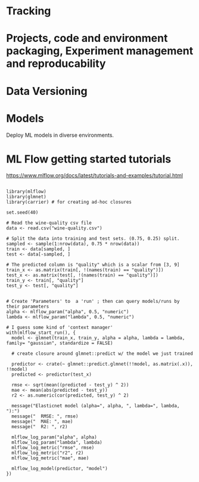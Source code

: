 
# Tracking

# Projects, code and environment packaging, Experiment management and reproducability

# Data Versioning

# Models

Deploy ML models in diverse environments.

# ML Flow getting started tutorials

https://www.mlflow.org/docs/latest/tutorials-and-examples/tutorial.html

```{r}

library(mlflow)
library(glmnet)
library(carrier) # for creating ad-hoc closures

set.seed(40)

# Read the wine-quality csv file
data <- read.csv("wine-quality.csv")

# Split the data into training and test sets. (0.75, 0.25) split.
sampled <- sample(1:nrow(data), 0.75 * nrow(data))
train <- data[sampled, ]
test <- data[-sampled, ]

# The predicted column is "quality" which is a scalar from [3, 9]
train_x <- as.matrix(train[, !(names(train) == "quality")])
test_x <- as.matrix(test[, !(names(train) == "quality")])
train_y <- train[, "quality"]
test_y <- test[, "quality"]


# Create 'Parameters' to  a 'run' ; then can query models/runs by their parameters
alpha <- mlflow_param("alpha", 0.5, "numeric")
lambda <- mlflow_param("lambda", 0.5, "numeric")

# I guess some kind of 'context manager'
with(mlflow_start_run(), {
  model <- glmnet(train_x, train_y, alpha = alpha, lambda = lambda, family= "gaussian", standardize = FALSE)

  # create closure around glmnet::predict w/ the model we just trained

  predictor <- crate(~ glmnet::predict.glmnet(!!model, as.matrix(.x)), !!model)
  predicted <- predictor(test_x)
  
  rmse <- sqrt(mean((predicted - test_y) ^ 2))
  mae <- mean(abs(predicted - test_y))
  r2 <- as.numeric(cor(predicted, test_y) ^ 2)
  
  message("Elasticnet model (alpha=", alpha, ", lambda=", lambda, "):")
  message("  RMSE: ", rmse)
  message("  MAE: ", mae)
  message("  R2: ", r2)
  
  mlflow_log_param("alpha", alpha)
  mlflow_log_param("lambda", lambda)
  mlflow_log_metric("rmse", rmse)
  mlflow_log_metric("r2", r2)
  mlflow_log_metric("mae", mae)
  
  mlflow_log_model(predictor, "model")
})



```
